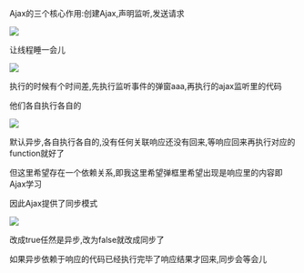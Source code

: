 Ajax的三个核心作用:创建Ajax,声明监听,发送请求

![](https://sumomoriaty.oss-cn-beijing.aliyuncs.com/markdown/20190716215211.png)

让线程睡一会儿

![](https://sumomoriaty.oss-cn-beijing.aliyuncs.com/markdown/20190716214744.png)

执行的时候有个时间差,先执行监听事件的弹窗aaa,再执行的ajax监听里的代码

他们各自执行各自的

![](https://sumomoriaty.oss-cn-beijing.aliyuncs.com/markdown/20190716215309.png)

默认异步,各自执行各自的,没有任何关联响应还没有回来,等响应回来再执行对应的function就好了

但这里希望存在一个依赖关系,即我这里希望弹框里希望出现是响应里的内容即Ajax学习

因此Ajax提供了同步模式

![](https://sumomoriaty.oss-cn-beijing.aliyuncs.com/markdown/20190716215610.png)

改成true任然是异步,改为false就改成同步了

如果异步依赖于响应的代码已经执行完毕了响应结果才回来,同步会等会儿

